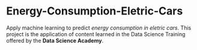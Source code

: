 # Energy-Consumption-Eletric-Cars
<p> Apply machine learning to predict <em>energy consumption in eletric cars</em>.
This project is the application of content learned in the Data Science Training offered by the <strong>Data Science Academy</strong>.</p>
